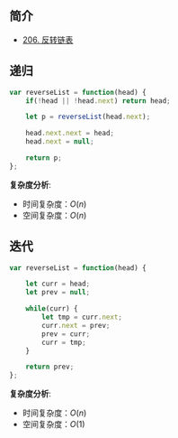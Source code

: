 ## 简介
- [206. 反转链表](https://leetcode-cn.com/problems/reverse-linked-list/)


## 递归
```javascript
var reverseList = function(head) {
    if(!head || !head.next) return head;

    let p = reverseList(head.next);

    head.next.next = head;
    head.next = null;

    return p;
};

```
**复杂度分析**:
- 时间复杂度：$O(n)$
- 空间复杂度：$O(n)$

## 迭代
```javascript
var reverseList = function(head) {

    let curr = head;
    let prev = null;

    while(curr) {
        let tmp = curr.next;
        curr.next = prev;
        prev = curr;
        curr = tmp;
    }

    return prev;
};
```
**复杂度分析**:
- 时间复杂度：$O(n)$
- 空间复杂度：$O(1)$